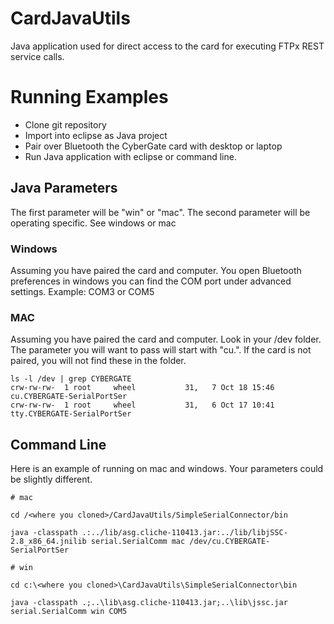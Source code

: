 # CardJavaUtils
Java application used for direct access to the card for executing FTPx REST service calls.

# Running Examples
- Clone git repository
- Import into eclipse as Java project
- Pair over Bluetooth the CyberGate card with desktop or laptop
- Run Java application with eclipse or command line.

## Java Parameters

The first parameter will be "win" or "mac".  The second parameter will be operating specific.  See windows or mac

### Windows

Assuming you have paired the card and computer.  You open Bluetooth preferences in windows you can find the COM port under advanced settings.  Example: COM3 or COM5

### MAC

Assuming you have paired the card and computer.  Look in your /dev folder.  The parameter you will want to pass will start with "cu.".  If the card is not paired, you will not find these in the folder.

```
ls -l /dev | grep CYBERGATE
crw-rw-rw-  1 root     wheel           31,   7 Oct 18 15:46 cu.CYBERGATE-SerialPortSer
crw-rw-rw-  1 root     wheel           31,   6 Oct 17 10:41 tty.CYBERGATE-SerialPortSer
```

## Command Line

Here is an example of running on mac and windows.  Your parameters could be slightly different. 

```
# mac

cd /<where you cloned>/CardJavaUtils/SimpleSerialConnector/bin

java -classpath .:../lib/asg.cliche-110413.jar:../lib/libjSSC-2.8_x86_64.jnilib serial.SerialComm mac /dev/cu.CYBERGATE-SerialPortSer

# win

cd c:\<where you cloned>\CardJavaUtils\SimpleSerialConnector\bin

java -classpath .;..\lib\asg.cliche-110413.jar;..\lib\jssc.jar serial.SerialComm win COM5
```
